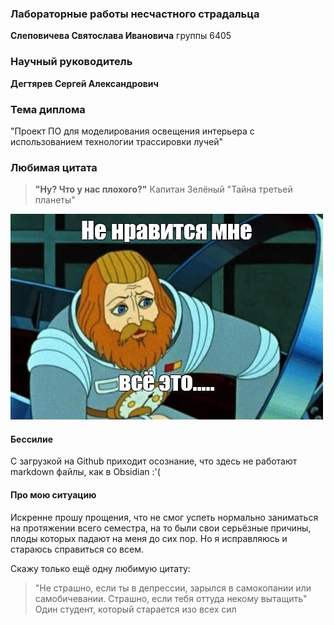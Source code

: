 ### Лабораторные работы несчастного страдальца 
**Слеповичева Святослава Ивановича**
группы 6405

### Научный руководитель
**Дегтярев Сергей Александрович**

### Тема диплома
"Проект ПО для моделирования освещения интерьера с использованием технологии трассировки лучей"

### Любимая цитата
>**"Ну? Что у нас плохого?"**
Капитан Зелёный "Тайна третьей планеты"

![Капитан Зелёный](Зелёный.jpg)

#### Бессилие
С загрузкой на Github приходит осознание, что здесь не работают markdown файлы, как в Obsidian :'(

#### Про мою ситуацию
Искренне прошу прощения, что не смог успеть нормально заниматься на протяжении всего семестра,
на то были свои серьёзные причины, плоды которых падают на меня до сих пор.
Но я исправляюсь и стараюсь справиться со всем.

Скажу только ещё одну любимую цитату:
>"Не страшно, если ты в депрессии, зарылся в самокопании или самобичевании. Страшно, если тебя оттуда некому вытащить"
Один студент, который старается изо всех сил
